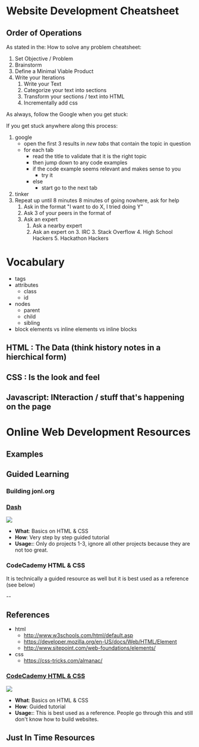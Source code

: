 # Website Development Cheatsheet

## Order of Operations

As stated in the: How to solve any problem cheatsheet:

1. Set Objective / Problem
2. Brainstorm
3. Define a Minimal Viable Product
4. Write your Iterations
	1. Write your Text
	2. Categorize your text into sections
	3. Transform your sections / text into HTML
	4. Incrementally add css 

As always, follow the Google when you get stuck:

If you get stuck anywhere along this process:

1. google
	- open the first 3 results in *new tabs* that contain the topic in question 
	- for each tab
		- read the title to validate that it is the right topic
		- then jump down to any code examples
		- if the code example seems relevant and makes sense to you
			- try it
		- else
			- start go to the next tab
2. tinker
5. Repeat up until 8 minutes 8 minutes of going nowhere, ask for help
	1. Ask in the format "I want to do X, I tried doing Y"
	2. Ask 3 of your peers in the format of 
	3. Ask an expert
		1. Ask a nearby expert
		2. Ask an expert on
			3. IRC
			3. Stack Overflow
			4. High School Hackers
			5. Hackathon Hackers

# Vocabulary
- tags
- attributes
	- class
	- id
- nodes
	- parent
	- child
	- sibling
- block elements vs inline elements vs inline blocks

## HTML : The Data (think history notes in a hierchical form)
## CSS : Is the look and feel
## Javascript: INteraction / stuff that's happening on the page

# Online Web Development Resources

## Examples

## Guided Learning

### Building jonl.org

### [Dash](https://dash.generalassemb.ly)
[![](http://i.imgur.com/WcvJFys.png)](https://dash.generalassemb.ly)

- **What**: Basics on HTML & CSS
- **How**: Very step by step guided tutorial
- **Usage:**: Only do projects 1-3, ignore all other projects because they are not too great.

### CodeCademy HTML & CSS
It is technically a guided resource as well but it is best used as a reference (see below)

--

## References

- html
	- http://www.w3schools.com/html/default.asp
	- https://developer.mozilla.org/en-US/docs/Web/HTML/Element
	- http://www.sitepoint.com/web-foundations/elements/
- css
	- https://css-tricks.com/almanac/



### [CodeCademy HTML & CSS](https://dash.generalassemb.ly)
[![](http://i.imgur.com/w2BN6Wd.png)](http://www.codecademy.com/en/tracks/web)

- **What**: Basics on HTML & CSS
- **How**: Guided tutorial
- **Usage:**: This is best used as a reference. People go through this and still don't know how to build websites.


## Just In Time Resources

